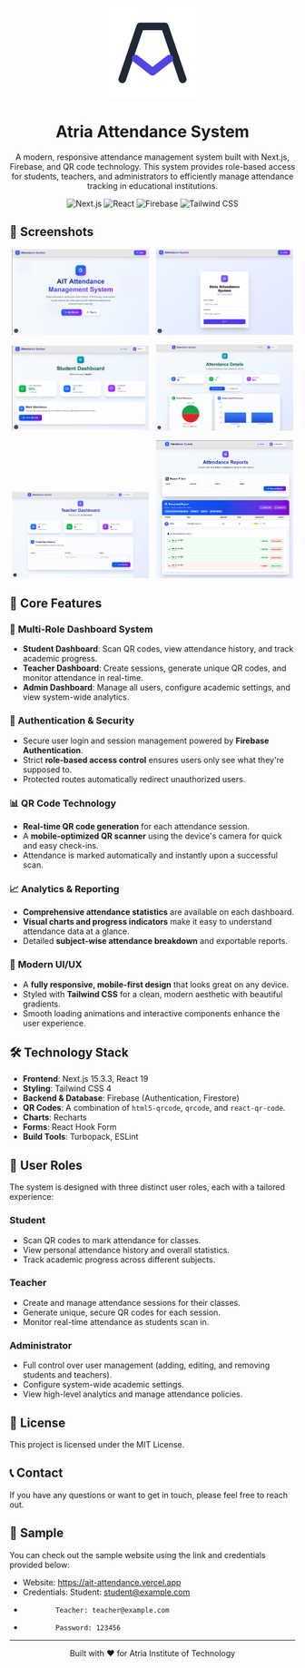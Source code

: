 <div align="center">
<picture>
<source media="(prefers-color-scheme: dark)" srcset="./public/logo-light.svg">
<source media="(prefers-color-scheme: light)" srcset="./public/logo-dark.svg">
<img alt="Project Logo" src="./public/logo-dark.svg">
</picture>
<h1>Atria Attendance System</h1>
</div>
<p align="center">
  A modern, responsive attendance management system built with Next.js, Firebase, and QR code technology. This system provides role-based access for students, teachers, and administrators to efficiently manage attendance tracking in educational institutions.
</p>

<p align="center">
  <img src="https://img.shields.io/badge/Next.js-15.3.3-black?style=for-the-badge&logo=next.js" alt="Next.js">
  <img src="https://img.shields.io/badge/React-19-blue?style=for-the-badge&logo=react" alt="React">
  <img src="https://img.shields.io/badge/Firebase-orange?style=for-the-badge&logo=firebase" alt="Firebase">
  <img src="https://img.shields.io/badge/Tailwind_CSS-4-blueviolet?style=for-the-badge&logo=tailwind-css" alt="Tailwind CSS">
</p>

## 📸 Screenshots

<p align="center">
  <img src="./public/home.png" alt="Home Page Screenshot" width="48%">
  &nbsp;
  <img src="./public/Login.png" alt="Login Page Screenshot" width="48%">
</p>
<p align="center">
  <img src="./public/student_dashboard.png" alt="Student Dashboard Screenshot" width="48%">
  &nbsp;
  <img src="./public/student.png" alt="Student Report Screenshot" width="48%">
</p>
<p align="center">
  <img src="./public/teacher_dashbard.png" alt="Teacher Dashboard Screenshot" width="48%">
  &nbsp;
  <img src="./public/teacher.png" alt="Teacher Student report Screenshot" width="48%">
</p>

## 🌟 Core Features

### 📱 **Multi-Role Dashboard System**

- **Student Dashboard**: Scan QR codes, view attendance history, and track academic progress.
- **Teacher Dashboard**: Create sessions, generate unique QR codes, and monitor attendance in real-time.
- **Admin Dashboard**: Manage all users, configure academic settings, and view system-wide analytics.

### 🔐 **Authentication & Security**

- Secure user login and session management powered by **Firebase Authentication**.
- Strict **role-based access control** ensures users only see what they're supposed to.
- Protected routes automatically redirect unauthorized users.

### 📊 **QR Code Technology**

- **Real-time QR code generation** for each attendance session.
- A **mobile-optimized QR scanner** using the device's camera for quick and easy check-ins.
- Attendance is marked automatically and instantly upon a successful scan.

### 📈 **Analytics & Reporting**

- **Comprehensive attendance statistics** are available on each dashboard.
- **Visual charts and progress indicators** make it easy to understand attendance data at a glance.
- Detailed **subject-wise attendance breakdown** and exportable reports.

### 🎨 **Modern UI/UX**

- A **fully responsive, mobile-first design** that looks great on any device.
- Styled with **Tailwind CSS** for a clean, modern aesthetic with beautiful gradients.
- Smooth loading animations and interactive components enhance the user experience.

## 🛠️ Technology Stack

- **Frontend**: Next.js 15.3.3, React 19
- **Styling**: Tailwind CSS 4
- **Backend & Database**: Firebase (Authentication, Firestore)
- **QR Codes**: A combination of `html5-qrcode`, `qrcode`, and `react-qr-code`.
- **Charts**: Recharts
- **Forms**: React Hook Form
- **Build Tools**: Turbopack, ESLint

## 👥 User Roles

The system is designed with three distinct user roles, each with a tailored experience:

### Student

- Scan QR codes to mark attendance for classes.
- View personal attendance history and overall statistics.
- Track academic progress across different subjects.

### Teacher

- Create and manage attendance sessions for their classes.
- Generate unique, secure QR codes for each session.
- Monitor real-time attendance as students scan in.

### Administrator

- Full control over user management (adding, editing, and removing students and teachers).
- Configure system-wide academic settings.
- View high-level analytics and manage attendance policies.

## 📄 License

This project is licensed under the MIT License.

## 📞 Contact

If you have any questions or want to get in touch, please feel free to reach out.

## 🧪 Sample

You can check out the sample website using the link and credentials provided below:
- Website: https://ait-attendance.vercel.app
- Credentials: Student: student@example.com
-             Teacher: teacher@example.com
-             Password: 123456

---

<p align="center">Built with ❤️ for Atria Institute of Technology</p>
